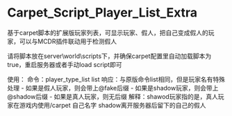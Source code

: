# Carpet_Script_Player_List_Extra
基于carpet脚本的扩展版玩家列表，可显示玩家、假人，把自己变成假人的玩家，可以与MCDR插件联动用于检测假人

请将脚本放在server\world\scripts下，并确保carpet配置里自动加载脚本为true，重启服务器或者手动load script即可

使用：
命令：player_type_list list
响应：与原版命令list相同，但是玩家名有特殊处理
    - 如果是假人玩家，则会带上@fake后缀
    - 如果是shadow玩家，则会带上@shadow后缀
    - 如果是真人玩家，则无后缀
解释：shawod玩家指的是，真人玩家在游戏内使用/carpet 自己名字 shadow离开服务器后留下的自己的假人
